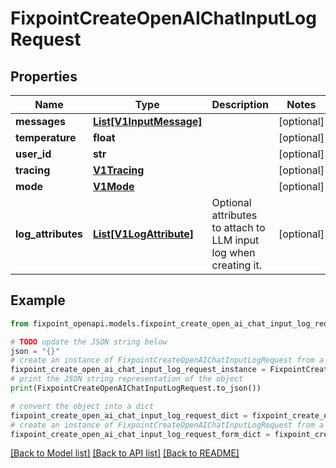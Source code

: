 # FixpointCreateOpenAIChatInputLogRequest


## Properties

Name | Type | Description | Notes
------------ | ------------- | ------------- | -------------
**messages** | [**List[V1InputMessage]**](V1InputMessage.md) |  | [optional] 
**temperature** | **float** |  | [optional] 
**user_id** | **str** |  | [optional] 
**tracing** | [**V1Tracing**](V1Tracing.md) |  | [optional] 
**mode** | [**V1Mode**](V1Mode.md) |  | [optional] 
**log_attributes** | [**List[V1LogAttribute]**](V1LogAttribute.md) | Optional attributes to attach to LLM input log when creating it. | [optional] 

## Example

```python
from fixpoint_openapi.models.fixpoint_create_open_ai_chat_input_log_request import FixpointCreateOpenAIChatInputLogRequest

# TODO update the JSON string below
json = "{}"
# create an instance of FixpointCreateOpenAIChatInputLogRequest from a JSON string
fixpoint_create_open_ai_chat_input_log_request_instance = FixpointCreateOpenAIChatInputLogRequest.from_json(json)
# print the JSON string representation of the object
print(FixpointCreateOpenAIChatInputLogRequest.to_json())

# convert the object into a dict
fixpoint_create_open_ai_chat_input_log_request_dict = fixpoint_create_open_ai_chat_input_log_request_instance.to_dict()
# create an instance of FixpointCreateOpenAIChatInputLogRequest from a dict
fixpoint_create_open_ai_chat_input_log_request_form_dict = fixpoint_create_open_ai_chat_input_log_request.from_dict(fixpoint_create_open_ai_chat_input_log_request_dict)
```
[[Back to Model list]](../README.md#documentation-for-models) [[Back to API list]](../README.md#documentation-for-api-endpoints) [[Back to README]](../README.md)



